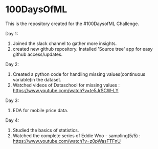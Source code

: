 # 100DaysOfML
This is  the repository created for the #100DaysofML Challenge.

Day 1: 
1. Joined the slack channel to gather more insights.
2. created new github repository. Installed 'Source tree' app for easy github access/updates. 

Day 2:
1. Created a python code for handling missing values(continuous variable)in the dataset.
2. Watched videos of Dataschool for missing values : https://www.youtube.com/watch?v=te5JrSCW-LY

Day 3:
1. EDA for mobile price data.

Day 4:
1. Studied the basics of statistics.
2. Watched the complete series of Eddie Woo - sampling(5/5) : https://www.youtube.com/watch?v=z0pWasFTFnU 
